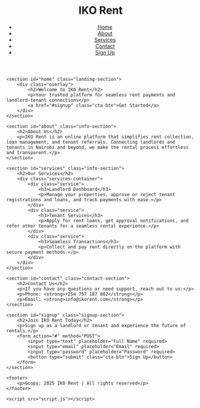 <!DOCTYPE html>
<html lang="en">
<head>
    <meta charset="UTF-8">
    <meta name="viewport" content="width=device-width, initial-scale=1.0">
    <meta http-equiv="X-UA-Compatible" content="ie=edge">
    <title>IKO Rent - Connecting Landlords and Tenants</title>
    <link rel="stylesheet" href="styles.css">
    <script src="https://kit.fontawesome.com/a076d05399.js"></script>
</head>
<body>
    <header>
        <div class="logo">
            <h1>IKO Rent</h1>
        </div>
        <nav>
            <ul>
                <li><a href="#home">Home</a></li>
                <li><a href="#about">About</a></li>
                <li><a href="#services">Services</a></li>
                <li><a href="#contact">Contact</a></li>
                <li><a href="#signup" class="btn">Sign Up</a></li>
            </ul>
        </nav>
    </header>

    <section id="home" class="landing-section">
        <div class="overlay">
            <h2>Welcome to IKO Rent</h2>
            <p>Your trusted platform for seamless rent payments and landlord-tenant connections</p>
            <a href="#signup" class="cta-btn">Get Started</a>
        </div>
    </section>

    <section id="about" class="info-section">
        <h2>About Us</h2>
        <p>IKO Rent is an online platform that simplifies rent collection, loan management, and tenant referrals. Connecting landlords and tenants in Nairobi and beyond, we make the rental process effortless and transparent.</p>
    </section>

    <section id="services" class="info-section">
        <h2>Our Services</h2>
        <div class="services-container">
            <div class="service">
                <h3>Landlord Dashboard</h3>
                <p>Manage your properties, approve or reject tenant registrations and loans, and track payments with ease.</p>
            </div>
            <div class="service">
                <h3>Tenant Services</h3>
                <p>Apply for rent loans, get approval notifications, and refer other tenants for a seamless rental experience.</p>
            </div>
            <div class="service">
                <h3>Seamless Transactions</h3>
                <p>Collect and pay rent directly on the platform with secure payment methods.</p>
            </div>
        </div>
    </section>

    <section id="contact" class="contact-section">
        <h2>Contact Us</h2>
        <p>If you have any questions or need support, reach out to us:</p>
        <p>Phone: <strong>+254 757 187 802</strong></p>
        <p>Email: <strong>info@ikorent.com</strong></p>
    </section>

    <section id="signup" class="signup-section">
        <h2>Join IKO Rent Today</h2>
        <p>Sign up as a landlord or tenant and experience the future of rentals.</p>
        <form action="#" method="POST">
            <input type="text" placeholder="Full Name" required>
            <input type="email" placeholder="Email" required>
            <input type="password" placeholder="Password" required>
            <button type="submit" class="cta-btn">Sign Up</button>
        </form>
    </section>

    <footer>
        <p>&copy; 2025 IKO Rent | All rights reserved</p>
    </footer>

    <script src="script.js"></script>
</body>
</html>
